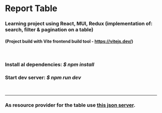 # Report Table

### Learning project using React, MUI, Redux (implementation of: search, filter & pagination on a table)

#### (Project build with Vite frontend build tool - https://vitejs.dev/)

</br>

### Install al dependencies: _$ npm install_

### Start dev server: _$ npm run dev_

</br>

---

### As resource provider for the table use [this json server](https://github.com/anthraXbogdan/report-table-jsonServer).
